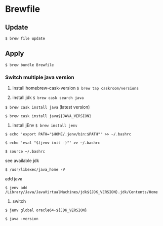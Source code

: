 # Brewfile

## Update
`$ brew file update`

## Apply
`$ brew bundle Brewfile`

### Switch multiple java version

1. install homebrew-cask-version
`$ brew tap caskroom/versions`

1. install jdk
`$ brew cask search java`

`$ brew cask install java` (latest version)

`$ brew cask install java${JAVA_VERSION}`

1. install jEnv
`$ brew install jenv`


`$ echo 'export PATH="$HOME/.jenv/bin:$PATH"' >> ~/.bashrc`

`$ echo 'eval "$(jenv init -)"' >> ~/.bashrc`

`$ source ~/.bashrc`

see available jdk

`$ /usr/libexec/java_home -V`

add java

`$ jenv add /Library/Java/JavaVirtualMachines/jdk${JDK_VERSION}.jdk/Contents/Home`

1. switch

`$ jenv global oracle64-${JDK_VERSION}`

`$ java -version`
